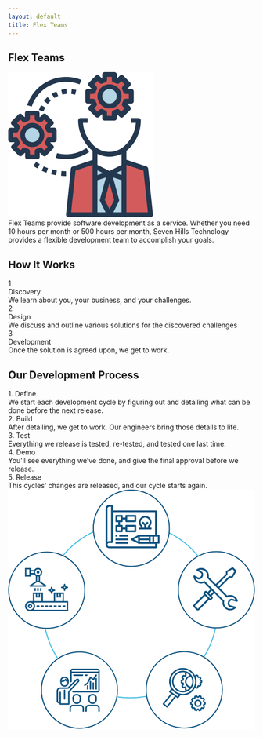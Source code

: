 ```yaml
---
layout: default
title: Flex Teams
---
```


<section class="sh-intro">
    <div class="sh-tagline">
        <h2 class="sh-header-lines"><span>Flex Teams</span></h2>
        <div id="flexTeamFeature" >
            <img src="/images/flex-teams-color.svg" alt="Flex Teams" />
        </div>
    </div>
    <div class="sh-description">
        Flex Teams provide software development as a service. Whether you need 10 hours per month or 500 hours per month, Seven Hills Technology provides a flexible development team to accomplish your goals.
    </div>
</section>

<section class="sh-dark-band">
    <h2 class="sh-dark-band-header">How It Works</h2>
    <div class="steps">
        <div class="step">
            <div class="step-number">1</div>
            <div class="step-title">Discovery</div>
            <div class="step-caption">
                We learn about you, your business, and your challenges.
            </div>
        </div>
        <div class="step">
            <div class="step-number">2</div>
            <div class="step-title">Design</div>
            <div class="step-caption">
                We discuss and outline various solutions for the discovered challenges
            </div>
        </div>
        <div class="step">
            <div class="step-number">3</div>
            <div class="step-title">Development</div>
            <div class="step-caption">
                Once the solution is agreed upon, we get to work.
            </div>
        </div>
    </div>
</section>

<section class="sh-white-band">
    <h2 class="sh-white-band-header">Our Development Process</h2>
    <div class="dev-steps">
        <div class="dev-step-list">
            <div class="dev-step">
                <div class="dev-step-title">1. Define</div>
                <div class="dev-step-description">We start each development cycle by figuring out and detailing what can be done before the next release.</div>
            </div>
            <div class="dev-step">
                <div class="dev-step-title">2. Build</div>
                <div class="dev-step-description">After detailing, we get to work. Our engineers bring those details to life.</div>
            </div>
            <div class="dev-step">
                <div class="dev-step-title">3. Test</div>
                <div class="dev-step-description">Everything we release is tested, re-tested, and tested one last time.</div>
            </div>
            <div class="dev-step">
                <div class="dev-step-title">4. Demo</div>
                <div class="dev-step-description">You’ll see everything we’ve done, and give the final approval before we release.</div>
            </div>
            <div class="dev-step">
                <div class="dev-step-title">5. Release</div>
                <div class="dev-step-description">This cycles’ changes are released, and our cycle starts again.</div>
            </div>
        </div>
        <div class="dev-step-graphic">
            <img src="/images/dev-process.svg" alt="Development Process" />
        </div>
    </div>
</section>
